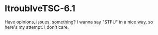 # ItroublveTSC-6.1
Have opinions, issues, something? I wanna say "STFU" in a nice way, so here's my attempt.  I don't care.
